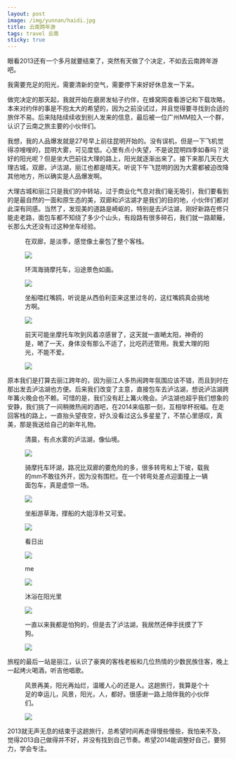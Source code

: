 ```yaml
---
layout: post
image: /img/yunnan/haidi.jpg
title: 云南跨年游
tags: travel 云南
sticky: true
---
```

<p>眼看2013还有一个多月就要结束了，突然有天做了个决定，不如去云南跨年游吧。</p>
<p>我需要充足的阳光，需要清新的空气，需要停下来好好休息发一下呆。</p>
<!-- more -->
<p>做完决定的那天起，我就开始在磨房发帖子约伴，在蜂窝网查看游记和下载攻略，本来对约伴的事是不抱太大的希望的，因为之前没试过，并且觉得要寻找到合适的旅伴不易。后来陆陆续续收到别人发来的信息，最后被一位广州MM拉入一个群，认识了云南之旅主要的小伙伴们。</p>
<p>我想，我的人品爆发就是27号早上前往昆明开始的。没有误机，但是一下飞机觉得凉嗖嗖的，昆明大雾，可见度低。心里有点小失望，不是说昆明四季如春吗？说好的阳光呢？但是坐大巴前往大理的路上，阳光就逐渐出来了。接下来那几天在大理古城，双廊，泸沽湖，丽江也都是晴天。听说下午飞昆明的因为大雾都被迫改降其他地方，所以确实是人品爆发啊。</p>
<p>大理古城和丽江只是我们的中转站，过于商业化气息对我们毫无吸引，我们要看到的是最自然的一面和原生态的美，双廊和泸沽湖才是我们的目的地，小伙伴们都对此深有同感。当然了，发现美的道路是崎岖的，特别是去泸沽湖，刚好新路在修只能走老路，面包车都不知绕了多少个山头，有段路有很多碎石，我们就一路颠簸，长那么大还没有过这种坐车经验。</p>
<figure><p>在双廊，是淡季，感觉像土豪包了整个客栈。</p>
<img src="/img/yunnan/kezhan.jpg"></figure>
<figure><p>环洱海骑摩托车，沿途景色如画。</p>
<img src="/img/yunnan/yantu.jpg"></figure>
<figure><p>坐船喂红嘴鸥，听说是从西伯利亚来这里过冬的，这红嘴鸥真会挑地方啊。</p>
<img src="/img/yunnan/ou.jpg"></figure>
<figure><p>前天可能坐摩托车吹到风着凉感冒了，这天就一直嗮太阳，神奇的是，嗮了一天，身体没有那么不适了，比吃药还管用。我爱大理的阳光，不能不爱。</p>
<img src="/img/yunnan/bandao.jpg"></figure>
<p>原本我们是打算去丽江跨年的，因为丽江人多热闹跨年氛围应该不错，而且到时在那出发去泸沽湖也方便。后来我们改变了主意，直接包车去泸沽湖，想说泸沽湖跨年篝火晚会也不赖。可惜的是，我们没有赶上篝火晚会。泸沽湖也超乎我们想象的安静，我们挑了一间稍微热闹的酒吧，在2014来临那一刻，互相举杯祝福。在走回客栈的路上，一直抬头望夜空，好久没看过这么多星星了，不禁心里感叹，真美，那是我送给自己的新年礼物。</p>

<figure><p>清晨，有点水雾的泸沽湖，像仙境。</p>
<img src="/img/yunnan/luguhu2.jpg"></figure>
<figure><p>骑摩托车环湖，路况比双廊的要危险的多，很多转弯和上下坡，载我的mm不敢往外开，因为没有围栏。在一个转弯处差点迎面撞上一辆面包车，真是虚惊一场。</p>
<img src="/img/yunnan/moto.jpg"></figure>
<figure><p>坐船游草海，撑船的大姐淳朴又可爱。</p>
<img src="/img/yunnan/caohai.jpg"></figure>
<figure><p>看日出</p>
<img src="/img/yunnan/sun.jpg"></figure>
<figure><p>me</p>
<img src="/img/yunnan/me.jpg"></figure>
<figure><p>沐浴在阳光里</p>
<img src="/img/yunnan/me-in-sun.jpg"></figure>
<figure><p>一直以来我都是怕狗的，但是去了泸沽湖，我居然还伸手抚摸了下狗。</p>
<img src="/img/yunnan/me-and-dog.jpg"></figure>
<p>旅程的最后一站是丽江，认识了豪爽的客栈老板和几位热情的少数民族住客，晚上一起烤火喝酒，听吉他唱歌。</p>
<figure><p>风景再美，阳光再灿烂，温暖人心的还是人。这趟旅行，我算是个十足的幸运儿，风景，阳光，人，都好。很感谢一路上陪伴我的小伙伴们。</p>
<img src="/img/yunnan/we.jpg"></figure>
<p>2013就无声无息的结束于这趟旅行，总希望时间再走得慢些慢些，我怕来不及，觉得2013自己做得并不好，并没有找到自己节奏。希望2014能调整好自己，要努力，学会专注。</p>